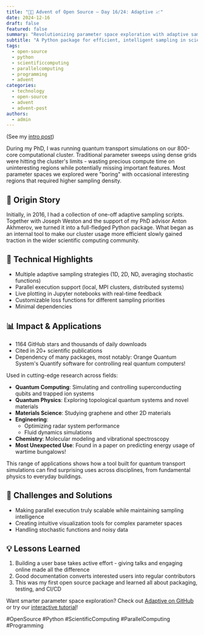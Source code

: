 ```yaml
---
title: "🎄🎁 Advent of Open Source – Day 16/24: Adaptive 📈"
date: 2024-12-16
draft: false
featured: false
summary: "Revolutionizing parameter space exploration with adaptive sampling algorithms."
subtitle: "A Python package for efficient, intelligent sampling in scientific computing."
tags:
  - open-source
  - python
  - scientificcomputing
  - parallelcomputing
  - programming
  - advent
categories:
  - technology
  - open-source
  - advent
  - advent-post
authors:
  - admin
---
```


(See my [intro post](../))

During my PhD, I was running quantum transport simulations on our 800-core computational cluster. Traditional parameter sweeps using dense grids were hitting the cluster's limits - wasting precious compute time on uninteresting regions while potentially missing important features. Most parameter spaces we explored were "boring" with occasional interesting regions that required higher sampling density.

## 📖 Origin Story

Initially, in 2016, I had a collection of one-off adaptive sampling scripts. Together with Joseph Weston and the support of my PhD advisor Anton Akhmerov, we turned it into a full-fledged Python package. What began as an internal tool to make our cluster usage more efficient slowly gained traction in the wider scientific computing community.

## 🔧 Technical Highlights

- Multiple adaptive sampling strategies (1D, 2D, ND, averaging stochastic functions)
- Parallel execution support (local, MPI clusters, distributed systems)
- Live plotting in Jupyter notebooks with real-time feedback
- Customizable loss functions for different sampling priorities
- Minimal dependencies

## 📊 Impact & Applications

- 1164 GitHub stars and thousands of daily downloads
- Cited in 20+ scientific publications
- Dependency of many packages, most notably: Orange Quantum System's Quantify software for controlling real quantum computers!

Used in cutting-edge research across fields:

- **Quantum Computing**: Simulating and controlling superconducting qubits and trapped ion systems
- **Quantum Physics**: Exploring topological quantum systems and novel materials
- **Materials Science**: Studying graphene and other 2D materials
- **Engineering**:
  - Optimizing radar system performance
  - Fluid dynamics simulations
- **Chemistry**: Molecular modeling and vibrational spectroscopy
- **Most Unexpected Use**: Found in a paper on predicting energy usage of wartime bungalows!

This range of applications shows how a tool built for quantum transport simulations can find surprising uses across disciplines, from fundamental physics to everyday buildings.

## 🎯 Challenges and Solutions

- Making parallel execution truly scalable while maintaining sampling intelligence
- Creating intuitive visualization tools for complex parameter spaces
- Handling stochastic functions and noisy data

## 💡 Lessons Learned

1. Building a user base takes active effort - giving talks and engaging online made all the difference
2. Good documentation converts interested users into regular contributors
3. This was my first open source package and learned all about packaging, testing, and CI/CD

Want smarter parameter space exploration? Check out [Adaptive on GitHub](https://github.com/python-adaptive/adaptive) or try our [interactive tutorial](https://adaptive.readthedocs.io/en/latest/tutorial/tutorial.html)!

#OpenSource #Python #ScientificComputing #ParallelComputing #Programming
